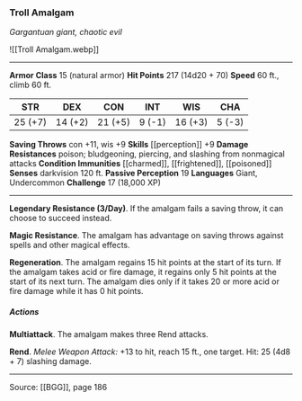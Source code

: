 ### Troll Amalgam
_Gargantuan giant, chaotic evil_

![[Troll Amalgam.webp]]




---

**Armor Class** 15 (natural armor)
**Hit Points** 217 (14d20 + 70)
**Speed** 60 ft., climb 60 ft.

| STR     | DEX     | CON     | INT     | WIS     | CHA     |
|---------|---------|---------|---------|---------|---------|
| 25 (+7) | 14 (+2) | 21 (+5) | 9 (-1) | 16 (+3) | 5 (-3) |

**Saving Throws** con +11, wis +9
**Skills** [[perception]] +9
**Damage Resistances** poison; bludgeoning, piercing, and slashing from nonmagical attacks
**Condition Immunities** [[charmed]], [[frightened]], [[poisoned]]
**Senses** darkvision 120 ft.
**Passive Perception** 19
**Languages** Giant, Undercommon
**Challenge** 17 (18,000 XP)

---

**Legendary Resistance (3/Day)**. If the amalgam fails a saving throw, it can choose to succeed instead.

**Magic Resistance**. The amalgam has advantage on saving throws against spells and other magical effects.

**Regeneration**. The amalgam regains 15 hit points at the start of its turn. If the amalgam takes acid or fire damage, it regains only 5 hit points at the start of its next turn. The amalgam dies only if it takes 20 or more acid or fire damage while it has 0 hit points.

##### Actions
**Multiattack**. The amalgam makes three Rend attacks.

**Rend**. _Melee Weapon Attack:_ +13 to hit, reach 15 ft., one target. Hit: 25 (4d8 + 7) slashing damage.


---

Source: [[BGG]], page 186
